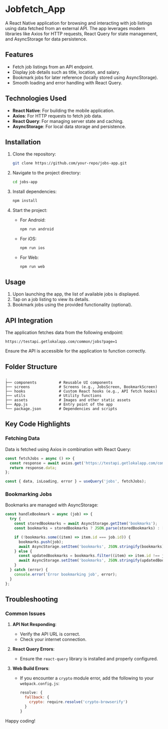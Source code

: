 # Jobfetch_App

A React Native application for browsing and interacting with job listings using data fetched from an external API. The app leverages modern libraries like Axios for HTTP requests, React Query for state management, and AsyncStorage for data persistence.

## Features
- Fetch job listings from an API endpoint.
- Display job details such as title, location, and salary.
- Bookmark jobs for later reference (locally stored using AsyncStorage).
- Smooth loading and error handling with React Query.

## Technologies Used
- **React Native**: For building the mobile application.
- **Axios**: For HTTP requests to fetch job data.
- **React Query**: For managing server state and caching.
- **AsyncStorage**: For local data storage and persistence.

## Installation

1. Clone the repository:
   ```bash
   git clone https://github.com/your-repo/jobs-app.git
   ```

2. Navigate to the project directory:
   ```bash
   cd jobs-app
   ```

3. Install dependencies:
   ```bash
   npm install
   ```

4. Start the project:
   - For Android:
     ```bash
     npm run android
     ```
   - For iOS:
     ```bash
     npm run ios
     ```
   - For Web:
     ```bash
     npm run web
     ```

## Usage

1. Upon launching the app, the list of available jobs is displayed.
2. Tap on a job listing to view its details.
3. Bookmark jobs using the provided functionality (optional).

## API Integration
The application fetches data from the following endpoint:

```
https://testapi.getlokalapp.com/common/jobs?page=1
```

Ensure the API is accessible for the application to function correctly.

## Folder Structure
```
.
├── components          # Reusable UI components
├── screens             # Screens (e.g., JobsScreen, BookmarkScreen)
├── hooks               # Custom React hooks (e.g., API fetch hooks)
├── utils               # Utility functions
├── assets              # Images and other static assets
├── App.js              # Entry point of the app
└── package.json        # Dependencies and scripts
```

## Key Code Highlights

### Fetching Data

Data is fetched using Axios in combination with React Query:
```javascript
const fetchJobs = async () => {
  const response = await axios.get('https://testapi.getlokalapp.com/common/jobs?page=1');
  return response.data;
};

const { data, isLoading, error } = useQuery('jobs', fetchJobs);
```

### Bookmarking Jobs

Bookmarks are managed with AsyncStorage:
```javascript
const handleBookmark = async (job) => {
  try {
    const storedBookmarks = await AsyncStorage.getItem('bookmarks');
    const bookmarks = storedBookmarks ? JSON.parse(storedBookmarks) : [];

    if (!bookmarks.some((item) => item.id === job.id)) {
      bookmarks.push(job);
      await AsyncStorage.setItem('bookmarks', JSON.stringify(bookmarks));
    } else {
      const updatedBookmarks = bookmarks.filter((item) => item.id !== job.id);
      await AsyncStorage.setItem('bookmarks', JSON.stringify(updatedBookmarks));
    }
  } catch (error) {
    console.error('Error bookmarking job', error);
  }
};
```

## Troubleshooting

### Common Issues

1. **API Not Responding**:
   - Verify the API URL is correct.
   - Check your internet connection.

2. **React Query Errors**:
   - Ensure the `react-query` library is installed and properly configured.

3. **Web Build Errors**:
   - If you encounter a `crypto` module error, add the following to your `webpack.config.js`:
     ```javascript
     resolve: {
       fallback: {
         crypto: require.resolve('crypto-browserify')
       }
     }
     ```

Happy coding!

